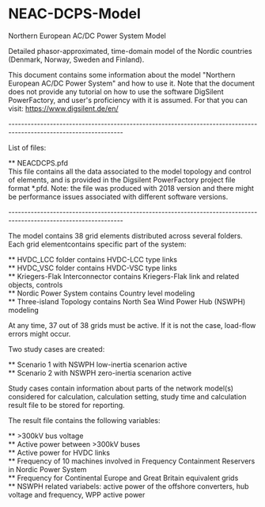 # NEAC-DCPS-Model

Northern European AC/DC Power System Model

Detailed phasor-approximated, time-domain model of the Nordic countries (Denmark, Norway, Sweden and Finland).

This document contains some information about the model "Northern European AC/DC Power System" and how to use it.
Note that the document does not provide any tutorial on how to use the software DigSilent PowerFactory, and 
user's proficiency with it is assumed. For that you can visit: https://www.digsilent.de/en/


*------------------------------------------------------------------------------------------------------------------*

List of files:

** NEACDCPS.pfd\
This file contains all the data associated to the model topology and control of elements, and is provided in the
Digsilent PowerFactory project file format *.pfd. Note: the file was produced with 2018 version and there might be
performance issues associated with different software versions.

*------------------------------------------------------------------------------------------------------------------*

The model contains 38 grid elements distributed across several folders. Each grid elementcontains specific part of 
the system:

** HVDC_LCC folder contains HVDC-LCC type links\
** HVDC_VSC folder contains HVDC-VSC type links\
** Kriegers-Flak Interconnector contains Kriegers-Flak link and related objects, controls\
** Nordic Power System contains Country level modeling\
** Three-island Topology contains North Sea Wind Power Hub (NSWPH) modeling

At any time, 37 out of 38 grids must be active. If it is not the case, load-flow errors might occur.

Two study cases are created: 

** Scenario 1 with NSWPH low-inertia scenarion active\
** Scenario 2 with NSWPH zero-inertia scenarion active

Study cases contain information about parts of the network model(s) considered for calculation, calculation setting,
study time and calculation result file to be stored for reporting.

The result file contains the following variables:

** >300kV bus voltage\
** Active power between >300kV buses\
** Active power for HVDC links\
** Frequency of 10 machines involved in Frequency Containment Reservers in Nordic Power System\
** Frequency for Continental Europe and Great Britain equivalent grids\
** NSWPH related variabels: active power of the offshore converters, hub voltage and frequency, WPP active power

